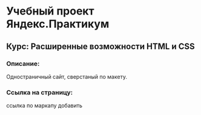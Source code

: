 # Учебный проект Яндекс.Практикум

## Курс: Расширенные возможности HTML и CSS

### Описание:
Одностраничный сайт, сверстаный по макету.
### Ссылка на страницу:
ссылка по маркапу добавить
